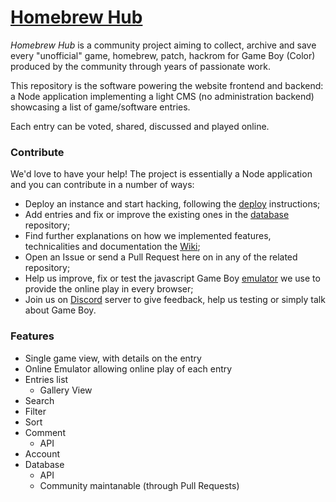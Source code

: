 # [Homebrew Hub](https://gbhh.avivace.com)

*Homebrew Hub* is a community project aiming to collect, archive and save every "unofficial" game, homebrew, patch, hackrom for Game Boy (Color) produced by the community through years of passionate work.

This repository is the software powering the website frontend and backend: a Node application implementing a light CMS (no administration backend) showcasing a list of game/software entries.

Each entry can be voted, shared, discussed and played online.


### Contribute

We'd love to have your help! The project is essentially a Node application and you can contribute in a number of ways:

- Deploy an instance and start hacking, following the [deploy](https://github.com/dmg01/homebrewhub/wiki) instructions;
- Add entries and fix or improve the existing ones in the [database](https://github.com/dmg01/database) repository;
- Find further explanations on how we implemented features, technicalities and documentation the [Wiki](Wiki);
- Open an Issue or send a Pull Request here on in any of the related repository;
- Help us improve, fix or test the javascript Game Boy [emulator]() we use to provide the online play in every browser;
- Join us on [Discord](https://discord.gg/BEeT3XZ) server to give feedback, help us testing or simply talk about Game Boy.



### Features

- Single game view, with details on the entry
- Online Emulator allowing online play of each entry
- Entries list
    + Gallery View
- Search
- Filter
- Sort
- Comment
    + API
- Account
- Database
    + API
    + Community maintanable (through Pull Requests)
